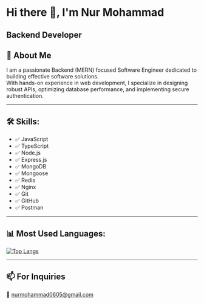 # Hi there 👋, I'm Nur Mohammad

## Backend Developer

## 🚀 About Me
I am a passionate Backend (MERN) focused Software Engineer dedicated to building effective software solutions.  
With hands-on experience in web development, I specialize in designing robust APIs, optimizing database performance, and implementing secure authentication.

---

## 🛠 Skills:
- ✅ JavaScript  
- ✅ TypeScript  
- ✅ Node.js  
- ✅ Express.js    
- ✅ MongoDB  
- ✅ Mongoose
- ✅ Redis
- ✅ Nginx
- ✅ Git  
- ✅ GitHub  
- ✅ Postman  

---

## 📊 Most Used Languages:
[![Top Langs](https://github-readme-stats.vercel.app/api/top-langs/?username=NurMohammad56&layout=compact&theme=radical)](https://github.com/NurMohammad56/github-readme-stats)

---

## 📫 For Inquiries
📩 [nurmohammad0605@gmail.com](nurmohammad0605@gmail.com)
